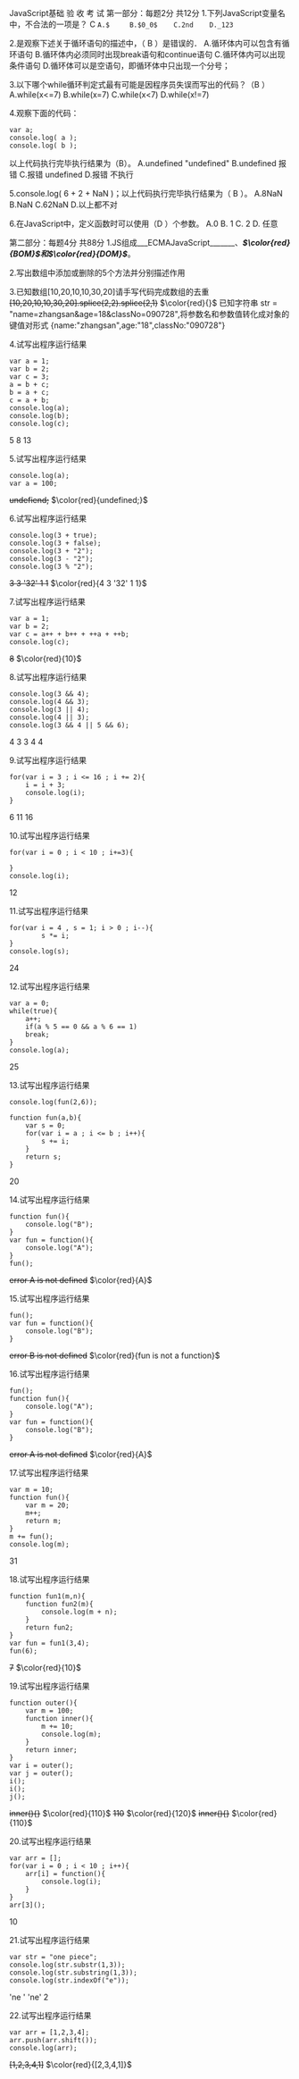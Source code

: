 JavaScript基础
验 收 考 试
第一部分：每题2分  共12分
1.下列JavaScript变量名中，不合法的一项是？ C
`A.$     B.$0_0$    C.2nd    D._123`

2.是观察下述关于循环语句的描述中，（ B ）是错误的．
A.循环体内可以包含有循环语句
B.循环体内必须同时出现break语句和continue语句
C.循环体内可以出现条件语句
D.循环体可以是空语句，即循环体中只出现一个分号；

3.以下哪个while循环判定式最有可能是因程序员失误而写出的代码？（B ）
A.while(x<=7)    B.while(x=7)    C.while(x<7)     D.while(x!=7)

4.观察下面的代码：
```
var a;
console.log( a );
console.log( b );
```
以上代码执行完毕执行结果为（B）。
A.undefined "undefined"    B.undefined 报错    C.报错 undefined    D.报错 不执行

5.console.log( 6 + 2 + NaN )；以上代码执行完毕执行结果为（ B	  ）。
A.8NaN    B.NaN    C.62NaN    D.以上都不对

6.在JavaScript中，定义函数时可以使用（D  ）个参数。
A.0    B. 1     C. 2     D. 任意


第二部分：每题4分  共88分
1.JS组成___ECMAJavaScript_______、_____$\color{red}{BOM}$______和_____$\color{red}{DOM}$______。

2.写出数组中添加或删除的5个方法并分别描述作用

3.已知数组[10,20,10,10,30,20]请手写代码完成数组的去重
<del>[10,20,10,10,30,20].splice(2,2).splice(2,1)</del>
$\color{red}{}$
已知字符串 str = "name=zhangsan&age=18&classNo=090728",将参数名和参数值转化成对象的键值对形式
       {name:"zhangsan",age:"18",classNo:"090728"}

4.试写出程序运行结果
```
var a = 1;
var b = 2;
var c = 3;
a = b + c;
b = a + c;
c = a + b;
console.log(a);
console.log(b);
console.log(c);
```
5 8 13

5.试写出程序运行结果
```
console.log(a);
var a = 100;
```  
<del>undefiend;</del> $\color{red}{undefined;}$

6.试写出程序运行结果
```
console.log(3 + true);
console.log(3 + false);
console.log(3 + "2");
console.log(3 - "2");
console.log(3 % "2");
```
<del>3 3 '32' 1 1</del> $\color{red}{4 3 '32' 1 1}$

7.试写出程序运行结果
```
var a = 1;
var b = 2;
var c = a++ + b++ + ++a + ++b;
console.log(c);
```
<del>8</del> $\color{red}{10}$

8.试写出程序运行结果
```
console.log(3 && 4);
console.log(4 && 3);
console.log(3 || 4);
console.log(4 || 3);
console.log(3 && 4 || 5 && 6);
```

4 3 3 4 4

9.试写出程序运行结果
```
for(var i = 3 ; i <= 16 ; i += 2){
    i = i + 3;
    console.log(i);
}
```

6 11 16

10.试写出程序运行结果
```
for(var i = 0 ; i < 10 ; i+=3){

}
console.log(i);
```
12

11.试写出程序运行结果
```
for(var i = 4 , s = 1; i > 0 ; i--){
		s *= i;
}
console.log(s);
```
24

12.试写出程序运行结果
```
var a = 0;
while(true){
	a++;
	if(a % 5 == 0 && a % 6 == 1)
	break;
}
console.log(a);
```
25

13.试写出程序运行结果
```
console.log(fun(2,6));

function fun(a,b){
	var s = 0;
	for(var i = a ; i <= b ; i++){
		s += i;
	}
	return s;
}
```
20

14.试写出程序运行结果
```
function fun(){
    console.log("B");
}
var fun = function(){
    console.log("A");
}
fun();
```
<del>error A is not defined</del> $\color{red}{A}$

15.试写出程序运行结果
```
fun();
var fun = function(){
    console.log("B");
}
```
<del>error B is not defined</del> $\color{red}{fun is not a function}$

16.试写出程序运行结果
```
fun();
function fun(){
    console.log("A");
}
var fun = function(){
    console.log("B");
}
```
<del>error A is not defined</del> $\color{red}{A}$

17.试写出程序运行结果
```
var m = 10;
function fun(){
    var m = 20;
    m++;
    return m;
}
m += fun();
console.log(m);
```
31

18.试写出程序运行结果
```
function fun1(m,n){
	function fun2(m){
		console.log(m + n);
	}
	return fun2;
}
var fun = fun1(3,4);
fun(6);
```
<del>7</del> $\color{red}{10}$

19.试写出程序运行结果
```
function outer(){
    var m = 100;
    function inner(){
        m += 10;
        console.log(m);
    }
    return inner;
}
var i = outer();
var j = outer();
i();
i();
j();
```
<del>inner(){}</del> $\color{red}{110}$
<del>110</del> $\color{red}{120}$
<del>inner(){}</del> $\color{red}{110}$

20.试写出程序运行结果
```
var arr = [];
for(var i = 0 ; i < 10 ; i++){
    arr[i] = function(){
        console.log(i);
    }
}
arr[3]();
```
10

21.试写出程序运行结果
```
var str = "one piece";
console.log(str.substr(1,3));
console.log(str.substring(1,3));
console.log(str.indexOf("e"));
```
'ne '
'ne'
2

22.试写出程序运行结果
```
var arr = [1,2,3,4];
arr.push(arr.shift());
console.log(arr);
```
<del>[1,2,3,4,1]</del> $\color{red}{[2,3,4,1]}$
